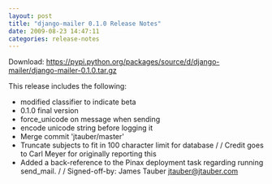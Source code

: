 ```yaml
---
layout: post
title: "django-mailer 0.1.0 Release Notes"
date: 2009-08-23 14:47:11
categories: release-notes
---
```


Download: <https://pypi.python.org/packages/source/d/django-mailer/django-mailer-0.1.0.tar.gz>

This release includes the following:

* modified classifier to indicate beta
* 0.1.0 final version
* force_unicode on message when sending
* encode unicode string before logging it
* Merge commit 'jtauber/master'
* Truncate subjects to fit in 100 character limit for database /  / Credit goes to Carl Meyer for originally reporting this
* Added a back-reference to the Pinax deployment task regarding running send_mail. /  / Signed-off-by: James Tauber <jtauber@jtauber.com>
